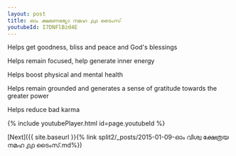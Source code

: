 ```yaml
---
layout: post
title: ഓം ക്ഷണേഭ്യോ നമഹ ൧൧ ടൈംസ്
youtubeId: I7DNFlBzd4E
---
```

 
 
Helps get goodness, bliss and peace and God's blessings
 
Helps remain focused, help generate inner energy 
 
Helps boost physical and mental health 
 
Helps remain grounded and generates a sense of gratitude towards the greater power 
 
Helps reduce bad karma
 
 
 
 


{% include youtubePlayer.html id=page.youtubeId %}
 
[Next]({{ site.baseurl }}{% link  split2/_posts/2015-01-09-ഓം വിശ്വ ക്ഷേത്രയ നമഹ ൧൧ ടൈംസ്.md%})
 
